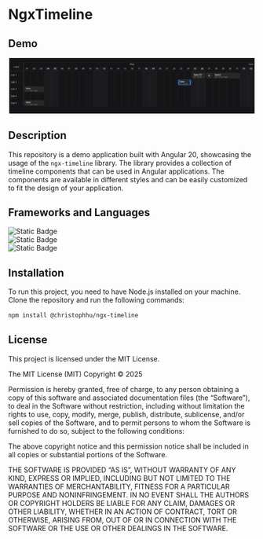# NgxTimeline

## Demo
<p align="center">
  <a href="https://christophhu.github.io/ngx-timeline"><img src="https://github.com/ChristophHu/ChristophHu/blob/main/assets/img/ngx-timeline.png" width="500" alt="image" /></a>
</p>

## Description
This repository is a demo application built with Angular 20, showcasing the usage of the `ngx-timeline` library. The library provides a collection of timeline components that can be used in Angular applications. The components are available in different styles and can be easily customized to fit the design of your application.

## Frameworks and Languages
<p align="left">
  <img alt="Static Badge" src="https://img.shields.io/badge/20.3.7-000000?style=for-the-badge&logo=angular&logoColor=white&label=Angular&labelColor=000000"><br>
  <img alt="Static Badge" src="https://img.shields.io/badge/4.1.16-000000?style=for-the-badge&logo=tailwindcss&logoColor=white&label=Tailwind&labelColor=06B6D4&color=000000"><br>
  <img alt="Static Badge" src="https://img.shields.io/badge/5.9.2-000000?style=for-the-badge&logo=typescript&logoColor=white&label=Typescript&labelColor=007ACC&color=000000">
</p>

## Installation
To run this project, you need to have Node.js installed on your machine. Clone the repository and run the following commands:

```bash
npm install @christophhu/ngx-timeline
```

## License
This project is licensed under the MIT License.

The MIT License (MIT)
Copyright © 2025 <copyright holders>

Permission is hereby granted, free of charge, to any person obtaining a copy of this software and associated documentation files (the “Software”), to deal in the Software without restriction, including without limitation the rights to use, copy, modify, merge, publish, distribute, sublicense, and/or sell copies of the Software, and to permit persons to whom the Software is furnished to do so, subject to the following conditions:

The above copyright notice and this permission notice shall be included in all copies or substantial portions of the Software.

THE SOFTWARE IS PROVIDED “AS IS”, WITHOUT WARRANTY OF ANY KIND, EXPRESS OR IMPLIED, INCLUDING BUT NOT LIMITED TO THE WARRANTIES OF MERCHANTABILITY, FITNESS FOR A PARTICULAR PURPOSE AND NONINFRINGEMENT. IN NO EVENT SHALL THE AUTHORS OR COPYRIGHT HOLDERS BE LIABLE FOR ANY CLAIM, DAMAGES OR OTHER LIABILITY, WHETHER IN AN ACTION OF CONTRACT, TORT OR OTHERWISE, ARISING FROM, OUT OF OR IN CONNECTION WITH THE SOFTWARE OR THE USE OR OTHER DEALINGS IN THE SOFTWARE.
